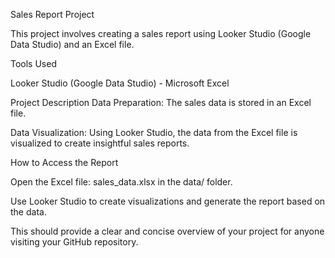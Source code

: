 Sales Report Project

This project involves creating a sales report using Looker Studio (Google Data Studio) and an Excel file.

Tools Used

Looker Studio (Google Data Studio) - Microsoft Excel

Project Description
Data Preparation: The sales data is stored in an Excel file.

Data Visualization: Using Looker Studio, the data from the Excel file is visualized to create insightful sales reports.


How to Access the Report


Open the Excel file: sales_data.xlsx in the data/ folder.

Use Looker Studio to create visualizations and generate the report based on the data.

This should provide a clear and concise overview of your project for anyone visiting your GitHub repository.
